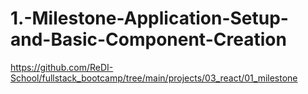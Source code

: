 # 1.-Milestone-Application-Setup-and-Basic-Component-Creation


https://github.com/ReDI-School/fullstack_bootcamp/tree/main/projects/03_react/01_milestone
